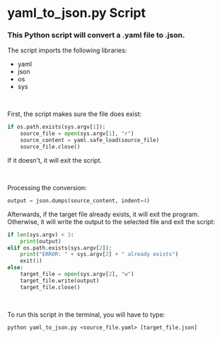 # yaml_to_json.py Script

### This Python script will convert a .yaml file to .json.

The script imports the following libraries:
- yaml
- json
- os
- sys

<br>

First, the script makes sure the file does exist:
```python
if os.path.exists(sys.argv[1]):
    source_file = open(sys.argv[1], "r")
    source_content = yaml.safe_load(source_file)
    source_file.close()
```
If it doesn't, it will exit the script.

<br>

Processing the conversion:
```python
output = json.dumps(source_content, indent=4)
```

Afterwards, if the target file already exists, it will exit the program. Otherwise, it will write the output to the selected file and exit the script:

```python
if len(sys.argv) < 3:
    print(output)
elif os.path.exists(sys.argv[2]):
    print("ERROR: " + sys.argv[2] + " already exists")
    exit(1)
else:
    target_file = open(sys.argv[2], "w")
    target_file.write(output)
    target_file.close()
```

<br>

To run this script in the terminal, you will have to type:

`python yaml_to_json.py <source_file.yaml> [target_file.json]`